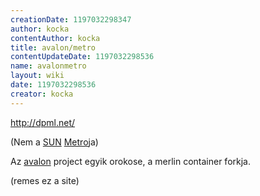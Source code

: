 ```yaml
---
creationDate: 1197032298347 
author: kocka 
contentAuthor: kocka 
title: avalon/metro 
contentUpdateDate: 1197032298536 
name: avalonmetro 
layout: wiki 
date: 1197032298536 
creator: kocka 
---
```

http://dpml.net/

(Nem a [SUN](../Sun.html) [Metro](../metro.html)ja)

Az [avalon](../avalon.html) project egyik orokose, a merlin container forkja.

(remes ez a site)


